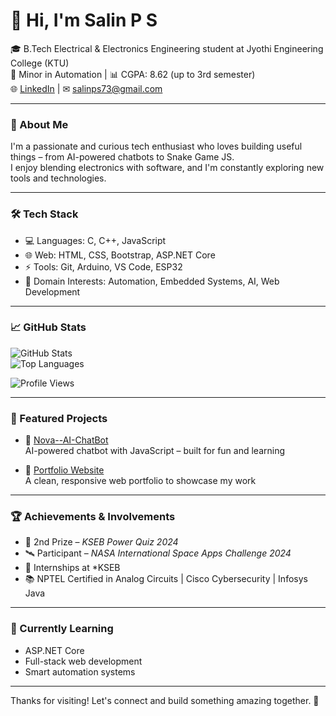 # 👋 Hi, I'm Salin P S

🎓 B.Tech Electrical & Electronics Engineering student at Jyothi Engineering College (KTU)  
🔧 Minor in Automation | 📊 CGPA: 8.62 (up to 3rd semester)  
🌐 [LinkedIn](https://www.linkedin.com/in/salin-p-s-a80564361) | ✉ salinps73@gmail.com

---

### 🚀 About Me

I'm a passionate and curious tech enthusiast who loves building useful things – from AI-powered chatbots to Snake Game JS.  
I enjoy blending electronics with software, and I'm constantly exploring new tools and technologies.

---

### 🛠 Tech Stack

- 💻 Languages: C, C++, JavaScript
- 🌐 Web: HTML, CSS, Bootstrap, ASP.NET Core  
- ⚡ Tools: Git, Arduino, VS Code, ESP32 
- 🔌 Domain Interests: Automation, Embedded Systems, AI, Web Development

---

### 📈 GitHub Stats

![GitHub Stats](https://github-readme-stats.vercel.app/api?username=salinps&show_icons=true&theme=tokyonight)  
![Top Languages](https://github-readme-stats.vercel.app/api/top-langs/?username=salinps&layout=compact&theme=tokyonight)


![Profile Views](https://komarev.com/ghpvc/?username=salinps&label=Profile%20views&color=0e75b6&style=flat)

---

### 📌 Featured Projects

- 🔹 [Nova--AI-ChatBot](https://github.com/salinps/Nova--AI-ChatBot)  
  AI-powered chatbot with JavaScript – built for fun and learning

- 🔹 [Portfolio Website](https://github.com/salinps/Portfolio)  
  A clean, responsive web portfolio to showcase my work

---

### 🏆 Achievements & Involvements

- 🥈 2nd Prize – *KSEB Power Quiz 2024*  
- 🛰 Participant – *NASA International Space Apps Challenge 2024*  
- 🔌 Internships at *KSEB
- 📚 NPTEL Certified in Analog Circuits | Cisco Cybersecurity | Infosys Java  

---

### 🌱 Currently Learning

- ASP.NET Core  
- Full-stack web development  
- Smart automation systems

---

Thanks for visiting! Let's connect and build something amazing together. 🚀
